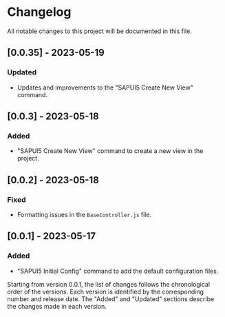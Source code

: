 # Changelog

All notable changes to this project will be documented in this file.

## [0.0.35] - 2023-05-19

### Updated

- Updates and improvements to the "SAPUI5 Create New View" command.

## [0.0.3] - 2023-05-18

### Added

- "SAPUI5 Create New View" command to create a new view in the project.

## [0.0.2] - 2023-05-18

### Fixed

- Formatting issues in the `BaseController.js` file.

## [0.0.1] - 2023-05-17

### Added

- "SAPUI5 Initial Config" command to add the default configuration files.

Starting from version 0.0.1, the list of changes follows the chronological order of the versions. Each version is identified by the corresponding number and release date. The "Added" and "Updated" sections describe the changes made in each version.
